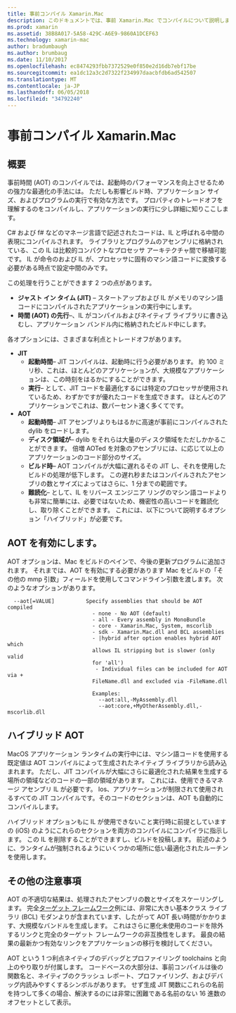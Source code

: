 ```yaml
---
title: 事前コンパイル Xamarin.Mac
description: このドキュメントでは、事前 Xamarin.Mac でコンパイルについて説明します。 JIT コンパイルに AOT コンパイルを比較して、AOT を有効にする方法について説明します、を見てハイブリッド AOT を受け取ります。
ms.prod: xamarin
ms.assetid: 38B8A017-5A58-429C-A6E9-9860A1DCEF63
ms.technology: xamarin-mac
author: bradumbaugh
ms.author: brumbaug
ms.date: 11/10/2017
ms.openlocfilehash: ec8474293fbb7372529e0f850e2d16db7ebf17be
ms.sourcegitcommit: ea1dc12a3c2d7322f234997daacbfdb6ad542507
ms.translationtype: MT
ms.contentlocale: ja-JP
ms.lasthandoff: 06/05/2018
ms.locfileid: "34792240"
---
```

# <a name="xamarinmac-ahead-of-time-compilation"></a>事前コンパイル Xamarin.Mac

## <a name="overview"></a>概要

事前時間 (AOT) のコンパイルでは、起動時のパフォーマンスを向上させるための強力な最適化の手法には。 ただしも影響ビルド時、アプリケーション サイズ、およびプログラムの実行で有効な方法です。 プロパティのトレードオフを理解するのをコンパイルし、アプリケーションの実行に少し詳細に知りここします。

C# および f# などのマネージ言語で記述されたコードは、IL と呼ばれる中間の表現にコンパイルされます。 ライブラリとプログラムのアセンブリに格納されている、この IL は比較的コンパクトなプロセッサ アーキテクチャ間で移植可能です。 IL が命令のおよび IL が、プロセッサに固有のマシン語コードに変換する必要がある時点で設定中間のみです。

この処理を行うことができます 2 つの点があります。

- **ジャスト イン タイム (JIT)** – スタートアップおよび IL がメモリのマシン語コードにコンパイルされたアプリケーションの実行中にします。
- **時間 (AOT) の先行**–、IL がコンパイルおよびネイティブ ライブラリに書き込むし、アプリケーション バンドル内に格納されたビルド中にします。

各オプションには、さまざまな利点とトレードオフがあります。

- **JIT**
  - **起動時間**– JIT コンパイルは、起動時に行う必要があります。 約 100 ミリ秒、これは、ほとんどのアプリケーションが、大規模なアプリケーションは、この時刻をはるかにすることができます。
  - **実行**– として、JIT コードを最適化するには特定のプロセッサが使用されているため、わずかですが優れたコードを生成できます。 ほとんどのアプリケーションでこれは、数パーセント速く多くてです。
- **AOT**
  - **起動時間**– JIT アセンブリよりもはるかに高速が事前にコンパイルされた dylib をロードします。
  - **ディスク領域が**– dylib をそれらは大量のディスク領域をただしかかることができます。 倍増 AOTed を対象のアセンブリには、に応じて以上のアプリケーションのコード部分のサイズ。
  - **ビルド時**– AOT コンパイルが大幅に遅れるその JIT し、それを使用したビルドの処理が低下します。 この遅れ秒またはコンパイルされたアセンブリの数とサイズによってはさらに、1 分までの範囲です。
  - **難読化**– として、IL をリバース エンジニア リングのマシン語コードよりも非常に簡単には、必要ではないため、機密性の高いコードを難読化し、取り除くことができます。 これには、以下について説明するオプション「ハイブリッド」が必要です。

## <a name="enabling-aot"></a>AOT を有効にします。

AOT オプションは、Mac をビルドのペインで、今後の更新プログラムに追加されます。 それまでは、AOT を有効にする必要があります Mac をビルドの「その他の mmp 引数」フィールドを使用してコマンドライン引数を渡します。 次のようなオプションがあります。


      --aot[=VALUE]          Specify assemblies that should be AOT compiled
                               - none - No AOT (default)
                               - all - Every assembly in MonoBundle
                               - core - Xamarin.Mac, System, mscorlib
                               - sdk - Xamarin.Mac.dll and BCL assemblies
                               - |hybrid after option enables hybrid AOT which
                               allows IL stripping but is slower (only valid
                               for 'all')
                                - Individual files can be included for AOT via +
                               FileName.dll and excluded via -FileName.dll

                               Examples:
                                 --aot:all,-MyAssembly.dll
                                 --aot:core,+MyOtherAssembly.dll,-mscorlib.dll



## <a name="hybrid-aot"></a>ハイブリッド AOT

MacOS アプリケーション ランタイムの実行中には、マシン語コードを使用する既定値は AOT コンパイルによって生成されたネイティブ ライブラリから読み込まれます。 ただし、JIT コンパイルが大幅にさらに最適化された結果を生成する場所の領域などのコードの一部の領域があります。 これには、使用できるマネージ アセンブリ IL が必要です。 Ios、アプリケーションが制限されて使用されるすべての JIT コンパイルです。そのコードのセクションは、AOT も自動的にコンパイルします。

ハイブリッド オプションもに IL が使用できないこと実行時に前提としていますの (iOS) のようにこれらのセクションを両方のコンパイルにコンパイラに指示します。 この IL を削除することができますし、ビルドを投稿します。 前述のように、ランタイムが強制されるようにいくつかの場所に低い最適化されたルーチンを使用します。

## <a name="further-considerations"></a>その他の注意事項

AOT の不適切な結果は、処理されたアセンブリの数とサイズをスケーリングします。 完全[ターゲット フレームワーク](~/mac/platform/target-framework.md)例には、非常に大きい基本クラス ライブラリ (BCL) モダンよりが含まれています、したがって AOT 長い時間がかかります、大規模なバンドルを生成します。 これはさらに悪化未使用のコードを除外するリンクと完全のターゲット フレームワークの非互換性をします。 最良の結果の最新かつ有効なリンクをアプリケーションの移行を検討してください。

AOT という 1 つ利点ネイティブのデバッグとプロファイリング toolchains と向上のやり取りが付属します。 コードベースの大部分は、事前コンパイルは後の関数名と、ネイティブのクラッシュ レポート、プロファイリング、およびデバッグ内読みやすくするシンボルがあります。 せず生成 JIT 関数にこれらの名前を持つして多くの場合、解決するのには非常に困難である名前のない 16 進数のオフセットとして表示。
